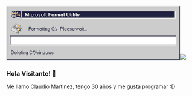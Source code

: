 ![Format](https://github.com/claudevdhrock/claudevdhrock/blob/master/img/unnamed.gif)<img src="https://raw.githubusercontent.com/iampavangandhi/iampavangandhi/master/gifs/Hi.gif" width="30px"></h2>


### Hola Visitante! 👋

Me llamo Claudio Martinez, tengo 30 años y me gusta programar :D
